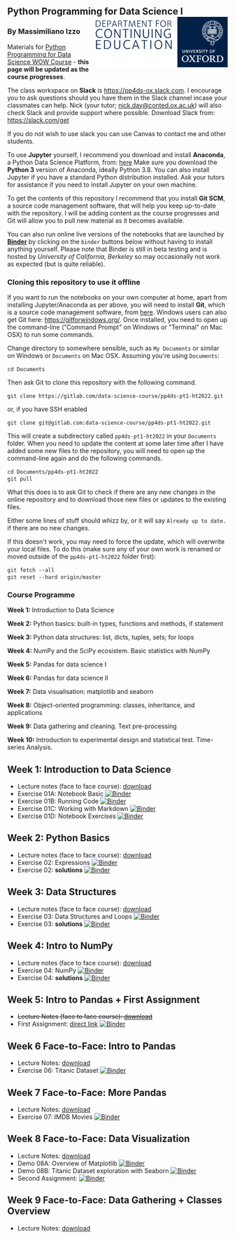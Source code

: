 ## Python Programming for Data Science I <img src="oudce_logo.png" align="right"/>

### By Massimiliano Izzo 

Materials for [Python Programming for Data Science WOW Course](https://www.conted.ox.ac.uk/courses/python-programming-for-data-science-part-1?code=O21P656COW) - **this page will be updated as the course progresses**.

The class workspace on **Slack** is https://pp4ds-ox.slack.com. I encourage you to ask questions should you have them in the Slack channel incase your classmates can help. Nick (your tutor; nick.day@conted.ox.ac.uk) will also check Slack and provide support where possible. Download Slack from: https://slack.com/get

If you do not wish to use slack you can use Canvas to contact me and other students. 

To use **Jupyter** yourself, I recommend you download and install **Anaconda**, a Python Data Science Platform, from: [here](https://www.anaconda.com/products/individual) Make sure you download the **Python 3** version of Anaconda, ideally Python 3.8. You can also install Jupyter if you have a standard Python distribution installed. Ask your tutors for assistance if you need to install Jupyter on your own machine.

To get the contents of this repository I recommend that you install **Git SCM**, a source code management software, that will help you keep up-to-date with the repository. I will be adding content as the course progresses and Git will allow you to pull new material as it becomes available.

You can also run online live versions of the notebooks that are launched by **[Binder](https://mybinder.org)** by clicking on the `binder` buttons below without having to install anything yourself. Please note that Binder is still in beta testing and is hosted by *University of California, Berkeley* so may occasionally not work as expected (but is quite reliable). 

### Cloning this repository to use it offline

If you want to run the notebooks on your own computer at home, apart from installing Jupyter/Anaconda as per above, you will need to install **Git**, which is a source code management software, from [here](https://git-scm.com/downloads). Windows users can also get Git here: https://gitforwindows.org/. Once installed, you need to open up the command-line ("Command Prompt" on Windows or "Terminal" on Mac OSX) to run some commands.

Change directory to somewhere sensible, such as `My Documents` or similar on Windows or `Documents` on Mac OSX. Assuming you're using `Documents`:

```
cd Documents
```

Then ask Git to clone this repository with the following command.
```
git clone https://gitlab.com/data-science-course/pp4ds-pt1-ht2022.git
```
or, if you have SSH enabled
```
git clone git@gitlab.com:data-science-course/pp4ds-pt1-ht2022.git
```

This will create a subdirectory called `pp4ds-pt1-ht2022` in your `Documents` folder. When you need to update the content at some later time after I have added some new files to the repository, you will need to open up the command-line again and do the following commands.
```
cd Documents/pp4ds-pt1-ht2022
git pull
```
What this does is to ask Git to check if there are any new changes in the online repository and to download those new files or updates to the existing files.

Either some lines of stuff should whizz by, or it will say `Already up to date.` if there are no new changes.

If this doesn't work, you may need to force the update, which will overwrite your local files. To do this (make sure any of your own work is renamed or moved outside of the `pp4ds-pt1-ht2022` folder first):
```
git fetch --all
git reset --hard origin/master
```

### Course Programme

**Week 1:**  Introduction to Data Science 

**Week 2:**  Python basics: built-in types, functions and methods, if statement

**Week 3:**  Python data structures: list, dicts, tuples, sets; for loops 

**Week 4:**  NumPy and the SciPy ecosistem. Basic statistics with NumPy

**Week 5:**  Pandas for data science I

**Week 6:**  Pandas for data science II

**Week 7:**  Data visualisation: matplotlib and seaborn

**Week 8:**  Object-oriented programming: classes, inheritance, and applications

**Week 9:**  Data gathering and cleaning. Text pre-processing

**Week 10:**  Introduction to experimental design and statistical test. Time-series Analysis.

## Week 1: Introduction to Data Science

* Lecture notes (face to face course): [download](https://tinyurl.com/yw4fzvnd) 
* Exercise 01A: Notebook Basic [![Binder](https://mybinder.org/badge_logo.svg)](https://mybinder.org/v2/gl/data-science-course%2Fpp4ds-pt1-ht2022/HEAD?labpath=exercises%2F01a_Notebook_Basics.ipynb)
* Exercise 01B: Running Code [![Binder](https://mybinder.org/badge_logo.svg)](https://mybinder.org/v2/gl/data-science-course%2Fpp4ds-pt1-ht2022/HEAD?labpath=exercises%2F01b_Running_Code.ipynb)
* Exercise 01C: Working with Markdown [![Binder](https://mybinder.org/badge_logo.svg)](https://mybinder.org/v2/gl/data-science-course%2Fpp4ds-pt1-ht2022/HEAD?labpath=exercises%2F01c_Working_With_Markdown_Cells.ipynb)
* Exercise 01D: Notebook Exercises [![Binder](https://mybinder.org/badge_logo.svg)](https://mybinder.org/v2/gl/data-science-course%2Fpp4ds-pt1-ht2022/HEAD?labpath=exercises%2F01d_Notebook_Exercises.ipynb)

## Week 2: Python Basics

* Lecture notes (face to face course): [download](https://tinyurl.com/6knusu72)
* Exercise 02: Expressions [![Binder](https://mybinder.org/badge_logo.svg)](https://mybinder.org/v2/gl/data-science-course%2Fpp4ds-pt1-ht2022/HEAD?labpath=exercises%2F02_Expressions.ipynb)
* Exercise 02: **solutions** [![Binder](https://mybinder.org/badge_logo.svg)](https://mybinder.org/v2/gl/data-science-course%2Fpp4ds-pt1-ht2022/HEAD?labpath=exercises-solutions%2F02_Expressions_complete.ipynb)

## Week 3: Data Structures

* Lecture notes (face to face course): [download](https://tinyurl.com/2m5k7vrc)
* Exercise 03: Data Structures and Loops [![Binder](https://mybinder.org/badge_logo.svg)](https://mybinder.org/v2/gl/data-science-course%2Fpp4ds-pt1-ht2022/main?labpath=exercises%2F03_Data_Structures_and_Loops.ipynb)
* Exercise 03: **solutions** [![Binder](https://mybinder.org/badge_logo.svg)](https://mybinder.org/v2/gl/data-science-course%2Fpp4ds-pt1-ht2022/HEAD?labpath=exercises-solutions%2F03_Data_Structures_and_Loops.ipynb)

## Week 4: Intro to NumPy

* Lecture notes (face to face course): [download](https://tinyurl.com/draubsjz)
* Exercise 04: NumPy [![Binder](https://mybinder.org/badge_logo.svg)](https://mybinder.org/v2/gl/data-science-course%2Fpp4ds-pt1-ht2022/HEAD?labpath=exercises%2F04_Numpy_exercises.ipynb)
* Exercise 04: **solutions** [![Binder](https://mybinder.org/badge_logo.svg)](https://mybinder.org/v2/gl/data-science-course%2Fpp4ds-pt1-ht2022/HEAD?labpath=exercises-solutions%2F04_Numpy_exercises.ipynb)

## Week 5: Intro to Pandas + First Assignment

* ~~Lecture Notes (face to face course): [download](https://tinyurl.com/cjht9h99)~~
* First Assignment: [direct link](https://gitlab.com/data-science-course/pp4ds-pt1-ht2022/-/blob/main/assignments/First-Assignment.ipynb) [![Binder](https://mybinder.org/badge_logo.svg)](https://mybinder.org/v2/gl/data-science-course%2Fpp4ds-pt1-ht2022/HEAD?labpath=assignments%2FFirst-Assignment.ipynb)

## Week 6 Face-to-Face: Intro to Pandas

* Lecture Notes: [download](https://tinyurl.com/3wrkcv7m)
* Exercise 06: Titanic Dataset [![Binder](https://mybinder.org/badge_logo.svg)](https://mybinder.org/v2/gl/data-science-course%2Fpp4ds-pt1-ht2022/HEAD?labpath=exercises%2F06_The_Titanic_Dataset.ipynb)

## Week 7 Face-to-Face: More Pandas

* Lecture Notes: [download](https://tinyurl.com/2p8kxu7d)
* Exercise 07: IMDB Movies [![Binder](https://mybinder.org/badge_logo.svg)](https://mybinder.org/v2/gl/data-science-course%2Fpp4ds-pt1-ht2022/HEAD?labpath=exercises%2F07-IMDB_movies.ipynb)

## Week 8 Face-to-Face: Data Visualization

* Lecture Notes: [download](https://tinyurl.com/2s4k6t45)
* Demo 08A: Overview of Matplotlib [![Binder](https://mybinder.org/badge_logo.svg)](https://mybinder.org/v2/gl/data-science-course%2Fpp4ds-pt1-ht2022/HEAD?labpath=live-demos-f2f%2F08a_Matplotlib_Overview.ipynb)
* Demo 08B: Titanic Dataset exploration with Seaborn [![Binder](https://mybinder.org/badge_logo.svg)](https://mybinder.org/v2/gl/data-science-course%2Fpp4ds-pt1-ht2022/HEAD?labpath=live-demos-f2f%2F08b_Titanic_Dataset_Seaborn.ipynb)
* Second Assignment: [![Binder](https://mybinder.org/badge_logo.svg)](https://mybinder.org/v2/gl/data-science-course%2Fpp4ds-pt1-ht2022/HEAD?labpath=assignments%2FSecond-Assignment.ipynb)

## Week 9 Face-to-Face: Data Gathering + Classes Overview

* Lecture Notes: [download](https://tinyurl.com/55kbp63f)

